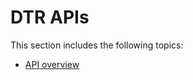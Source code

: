 <!--[metadata]>
+++
type = "_default"
title = "DTR APIs"
description = "Learn how to use DTR APIs."
keywords = ["docker, registry, DTR, APIs"]
[menu.main]
parent="workw_dtr"
identifier="smn_dtrapi"
weight="100"
+++
<![end-metadata]-->


# DTR APIs

This section includes the following topics:

* [API overview](overview.md)
